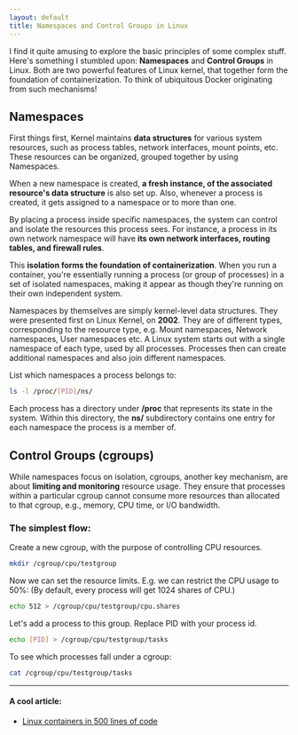 ```yaml
---
layout: default
title: Namespaces and Control Groups in Linux
---
```


I find it quite amusing to explore the basic principles of some complex stuff.
Here's something I stumbled upon: **Namespaces** and **Control Groups** in Linux.
Both are two powerful features of Linux kernel, that together form the foundation
of containerization. To think of ubiquitous Docker originating from such mechanisms!

## Namespaces

First things first, Kernel maintains **data structures** for various system resources, such as process tables, 
network interfaces, mount points, etc. These resources can be organized, grouped together by using Namespaces.

When a new namespace is created, **a fresh instance, of the associated resource's data structure** is also set up.
Also, whenever a process is created, it gets assigned to a namespace or to more than one.

By placing a process inside specific namespaces, the system can control and isolate the resources this process sees. 
For instance, a process in its own network namespace will have **its own network interfaces, routing tables, and 
firewall rules**.

This **isolation forms the foundation of containerization**. When you run a container, you're essentially running a 
process (or group of processes) in a set of isolated namespaces, making it appear as though they're running on their 
own independent system.

Namespaces by themselves are simply kernel-level data structures. They were presented first on Linux Kernel, on **2002**.
They are of different types, corresponding to the resource type, e.g. Mount namespaces, Network namespaces, User 
namespaces etc. A Linux system starts out with a single namespace of each type, used by all processes. 
Processes then can create additional namespaces and also join different namespaces. 

List which namespaces a process belongs to:
```bash
ls -l /proc/[PID]/ns/
```
Each process has a directory under **/proc** that represents its state in the system. 
Within this directory, the **ns/** subdirectory contains one entry for each namespace the process is a member of.

## Control Groups (cgroups)

While namespaces focus on isolation, cgroups, another key mechanism, are about **limiting and monitoring**
resource usage. They ensure that processes within a particular cgroup cannot consume more resources 
than allocated to that cgroup, e.g., memory, CPU time, or I/O bandwidth.

### The simplest flow:

Create a new cgroup, with the purpose of controlling CPU resources.
```bash
mkdir /cgroup/cpu/testgroup
```

Now we can set the resource limits. E.g. we can restrict the CPU usage to 50%:
(By default, every process will get 1024 shares of CPU.)

```bash
echo 512 > /cgroup/cpu/testgroup/cpu.shares
```
Let's add a process to this group. Replace PID with your process id.

```bash
echo [PID] > /cgroup/cpu/testgroup/tasks
```

To see which processes fall under a cgroup:
```bash
cat /cgroup/cpu/testgroup/tasks
```

---


#### A cool article:
+ [Linux containers in 500 lines of code](https://blog.lizzie.io/linux-containers-in-500-loc.html)